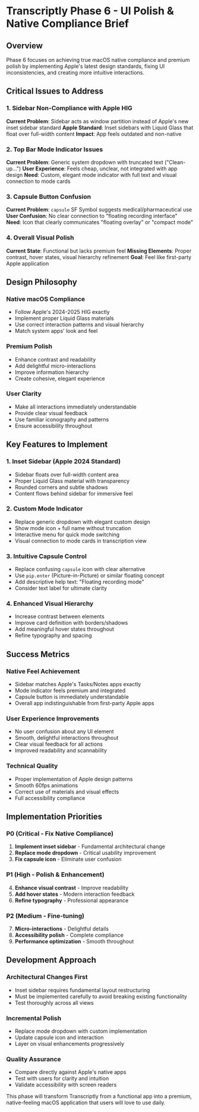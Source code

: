 # Transcriptly Phase 6 - UI Polish & Native Compliance Brief

## Overview
Phase 6 focuses on achieving true macOS native compliance and premium polish by implementing Apple's latest design standards, fixing UI inconsistencies, and creating more intuitive interactions.

## Critical Issues to Address

### 1. **Sidebar Non-Compliance with Apple HIG**
**Current Problem**: Sidebar acts as window partition instead of Apple's new inset sidebar standard
**Apple Standard**: Inset sidebars with Liquid Glass that float over full-width content
**Impact**: App feels outdated and non-native

### 2. **Top Bar Mode Indicator Issues**
**Current Problem**: Generic system dropdown with truncated text ("Clean-up...")
**User Experience**: Feels cheap, unclear, not integrated with app design
**Need**: Custom, elegant mode indicator with full text and visual connection to mode cards

### 3. **Capsule Button Confusion**
**Current Problem**: `capsule` SF Symbol suggests medical/pharmaceutical use
**User Confusion**: No clear connection to "floating recording interface"
**Need**: Icon that clearly communicates "floating overlay" or "compact mode"

### 4. **Overall Visual Polish**
**Current State**: Functional but lacks premium feel
**Missing Elements**: Proper contrast, hover states, visual hierarchy refinement
**Goal**: Feel like first-party Apple application

## Design Philosophy

### Native macOS Compliance
- Follow Apple's 2024-2025 HIG exactly
- Implement proper Liquid Glass materials
- Use correct interaction patterns and visual hierarchy
- Match system apps' look and feel

### Premium Polish
- Enhance contrast and readability
- Add delightful micro-interactions
- Improve information hierarchy
- Create cohesive, elegant experience

### User Clarity
- Make all interactions immediately understandable
- Provide clear visual feedback
- Use familiar iconography and patterns
- Ensure accessibility throughout

## Key Features to Implement

### 1. **Inset Sidebar (Apple 2024 Standard)**
- Sidebar floats over full-width content area
- Proper Liquid Glass material with transparency
- Rounded corners and subtle shadows
- Content flows behind sidebar for immersive feel

### 2. **Custom Mode Indicator**
- Replace generic dropdown with elegant custom design
- Show mode icon + full name without truncation
- Interactive menu for quick mode switching
- Visual connection to mode cards in transcription view

### 3. **Intuitive Capsule Control**
- Replace confusing `capsule` icon with clear alternative
- Use `pip.enter` (Picture-in-Picture) or similar floating concept
- Add descriptive help text: "Floating recording mode"
- Consider text label for ultimate clarity

### 4. **Enhanced Visual Hierarchy**
- Increase contrast between elements
- Improve card definition with borders/shadows
- Add meaningful hover states throughout
- Refine typography and spacing

## Success Metrics

### Native Feel Achievement
- Sidebar matches Apple's Tasks/Notes apps exactly
- Mode indicator feels premium and integrated
- Capsule button is immediately understandable
- Overall app indistinguishable from first-party Apple apps

### User Experience Improvements
- No user confusion about any UI element
- Smooth, delightful interactions throughout
- Clear visual feedback for all actions
- Improved readability and scannability

### Technical Quality
- Proper implementation of Apple design patterns
- Smooth 60fps animations
- Correct use of materials and visual effects
- Full accessibility compliance

## Implementation Priorities

### P0 (Critical - Fix Native Compliance)
1. **Implement inset sidebar** - Fundamental architectural change
2. **Replace mode dropdown** - Critical usability improvement
3. **Fix capsule icon** - Eliminate user confusion

### P1 (High - Polish & Enhancement)
4. **Enhance visual contrast** - Improve readability
5. **Add hover states** - Modern interaction feedback
6. **Refine typography** - Professional appearance

### P2 (Medium - Fine-tuning)
7. **Micro-interactions** - Delightful details
8. **Accessibility polish** - Complete compliance
9. **Performance optimization** - Smooth throughout

## Development Approach

### Architectural Changes First
- Inset sidebar requires fundamental layout restructuring
- Must be implemented carefully to avoid breaking existing functionality
- Test thoroughly across all views

### Incremental Polish
- Replace mode dropdown with custom implementation
- Update capsule icon and interaction
- Layer on visual enhancements progressively

### Quality Assurance
- Compare directly against Apple's native apps
- Test with users for clarity and intuition
- Validate accessibility with screen readers

This phase will transform Transcriptly from a functional app into a premium, native-feeling macOS application that users will love to use daily.